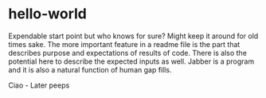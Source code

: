 # hello-world
Expendable start point but who knows for sure? Might keep it around for old times sake.
The more important feature in a readme file is the part that describes purpose and expectations of results of code.
There is also the potential here to describe the expected inputs as well.
Jabber is a program and it is also a natural function of human gap fills.

Ciao - Later peeps
